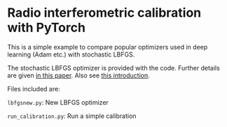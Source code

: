 # Radio interferometric calibration with PyTorch
This is a simple example to compare popular optimizers used in deep learning (Adam etc.) with stochastic LBFGS.

The stochastic LBFGS optimizer is provided with the code. Further details are given [in this paper](https://ieeexplore.ieee.org/document/8755567). Also see [this introduction](http://sagecal.sourceforge.net/pytorch/index.html).

Files included are:

``` lbfgsnew.py ```: New LBFGS optimizer

``` run_calibration.py ```: Run a simple calibration
